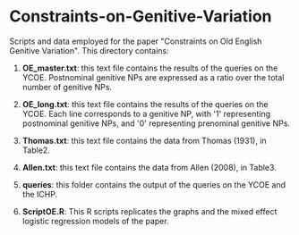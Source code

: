 # Constraints-on-Genitive-Variation

Scripts and data employed for the paper "Constraints on Old English Genitive Variation". This directory contains:

1. **OE_master.txt**: this text file contains the results of the queries on the YCOE. Postnominal genitive NPs are expressed as a ratio over the total number of genitive NPs.

2. **OE_long.txt**: this text file contains the results of the queries on the YCOE. Each line corresponds to a genitive NP, with '1' representing postnominal genitive NPs, and '0' representing prenominal genitive NPs.

3. **Thomas.txt**: this text file contains the data from Thomas (1931), in Table2.

4. **Allen.txt**: this text file contains the data from Allen (2008), in Table3. 

5. **queries**: this folder contains the output of the queries on the YCOE and the ICHP.

6. **ScriptOE.R**: This R scripts replicates the graphs and the mixed effect logistic regression models of the paper.





